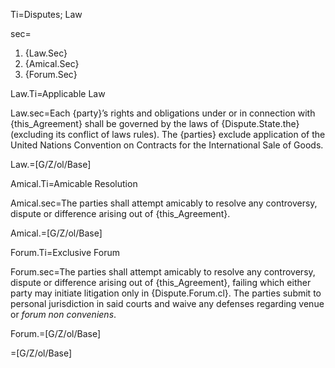 Ti=Disputes; Law

sec=<ol><li>{Law.Sec}</li><li>{Amical.Sec}<br></li><li>{Forum.Sec}</li></ol>

Law.Ti=Applicable Law

Law.sec=Each {party}’s rights and obligations under or in connection with {this_Agreement} shall be governed by the laws of {Dispute.State.the} (excluding its conflict of laws rules). The {parties} exclude application of the United Nations Convention on Contracts for the International Sale of Goods.

Law.=[G/Z/ol/Base]

Amical.Ti=Amicable Resolution

Amical.sec=The parties shall attempt amicably to resolve any controversy, dispute or difference arising out of {this_Agreement}.

Amical.=[G/Z/ol/Base]

Forum.Ti=Exclusive Forum

Forum.sec=The parties shall attempt amicably to resolve any controversy, dispute or difference arising out of {this_Agreement}, failing which either party may initiate litigation only in {Dispute.Forum.cl}. The parties submit to personal jurisdiction in said courts and waive any defenses regarding venue or <i>forum non conveniens</i>.

Forum.=[G/Z/ol/Base]
  
=[G/Z/ol/Base]